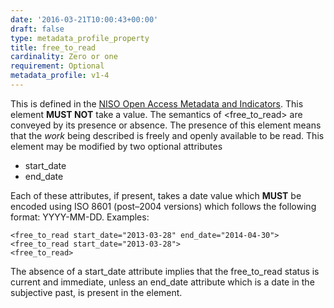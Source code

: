 ```yaml
---
date: '2016-03-21T10:00:43+00:00'
draft: false
type: metadata_profile_property
title: free_to_read
cardinality: Zero or one
requirement: Optional
metadata_profile: v1-4
---
```

This is defined in the [NISO Open Access Metadata and Indicators](http://www.niso.org/workrooms/oami/). This element **MUST NOT** take a value. The semantics of &lt;free_to_read&gt; are conveyed by its presence or absence.
The presence of this element means that the *work* being described is freely and openly available to be read. This element may be modified by two optional attributes

* start_date
* end_date

Each of these attributes, if present, takes a date value which **MUST** be encoded using ISO 8601 (post&#8211;2004 versions) which follows the following format: YYYY-MM-DD.
Examples:

    <free_to_read start_date="2013-03-28" end_date="2014-04-30">
    <free_to_read start_date="2013-03-28">
    <free_to_read>

The absence of a start_date attribute implies that the free_to_read status is current and immediate, unless an end_date attribute which is a date in the subjective past, is present in the element.
